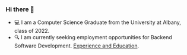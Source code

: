 ### Hi there 👋

- 💻 I am a Computer Science Graduate from the University at Albany, class of 2022.
- 🔍 I am currently seeking employment opportunities for Backend Software Development. [Experience and Education](https://drive.google.com/file/d/1uQqsHsFS0tXYRPCTjWlTkmsO8bo4R8ps/view?usp=sharing).
